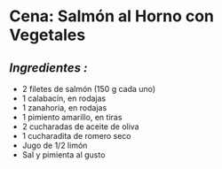 # Cena: Salmón al Horno con Vegetales

## *Ingredientes :*
- 2 filetes de salmón (150 g cada uno)
- 1 calabacín, en rodajas
- 1 zanahoria, en rodajas
- 1 pimiento amarillo, en tiras
- 2 cucharadas de aceite de oliva
- 1 cucharadita de romero seco
- Jugo de 1/2 limón
- Sal y pimienta al gusto


